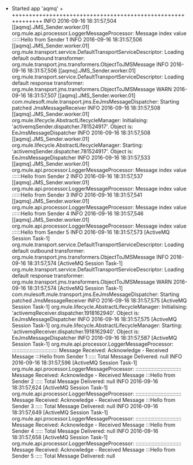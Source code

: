 + Started app 'aqmq'                                       +
++++++++++++++++++++++++++++++++++++++++++++++++++++++++++++
INFO  2016-09-16 18:31:57,504 [[aqmq].JMS_Sender.worker.01] org.mule.api.processor.LoggerMessageProcessor: Message index value ::::::Hello from Sender  1
INFO  2016-09-16 18:31:57,506 [[aqmq].JMS_Sender.worker.01] org.mule.transport.service.DefaultTransportServiceDescriptor: Loading default outbound transformer: org.mule.transport.jms.transformers.ObjectToJMSMessage
INFO  2016-09-16 18:31:57,506 [[aqmq].JMS_Sender.worker.01] org.mule.transport.service.DefaultTransportServiceDescriptor: Loading default response transformer: org.mule.transport.jms.transformers.ObjectToJMSMessage
WARN  2016-09-16 18:31:57,507 [[aqmq].JMS_Sender.worker.01] com.mulesoft.mule.transport.jms.EeJmsMessageDispatcher: Starting patched JmsMessageReceiver
INFO  2016-09-16 18:31:57,508 [[aqmq].JMS_Sender.worker.01] org.mule.lifecycle.AbstractLifecycleManager: Initialising: 'activemqSender.dispatcher.781524917'. Object is: EeJmsMessageDispatcher
INFO  2016-09-16 18:31:57,508 [[aqmq].JMS_Sender.worker.01] org.mule.lifecycle.AbstractLifecycleManager: Starting: 'activemqSender.dispatcher.781524917'. Object is: EeJmsMessageDispatcher
INFO  2016-09-16 18:31:57,533 [[aqmq].JMS_Sender.worker.01] org.mule.api.processor.LoggerMessageProcessor: Message index value ::::::Hello from Sender  2
INFO  2016-09-16 18:31:57,537 [[aqmq].JMS_Sender.worker.01] org.mule.api.processor.LoggerMessageProcessor: Message index value ::::::Hello from Sender  3
INFO  2016-09-16 18:31:57,541 [[aqmq].JMS_Sender.worker.01] org.mule.api.processor.LoggerMessageProcessor: Message index value ::::::Hello from Sender  4
INFO  2016-09-16 18:31:57,546 [[aqmq].JMS_Sender.worker.01] org.mule.api.processor.LoggerMessageProcessor: Message index value ::::::Hello from Sender  5
INFO  2016-09-16 18:31:57,573 [ActiveMQ Session Task-1] org.mule.transport.service.DefaultTransportServiceDescriptor: Loading default outbound transformer: org.mule.transport.jms.transformers.ObjectToJMSMessage
INFO  2016-09-16 18:31:57,574 [ActiveMQ Session Task-1] org.mule.transport.service.DefaultTransportServiceDescriptor: Loading default response transformer: org.mule.transport.jms.transformers.ObjectToJMSMessage
WARN  2016-09-16 18:31:57,574 [ActiveMQ Session Task-1] com.mulesoft.mule.transport.jms.EeJmsMessageDispatcher: Starting patched JmsMessageReceiver
INFO  2016-09-16 18:31:57,575 [ActiveMQ Session Task-1] org.mule.lifecycle.AbstractLifecycleManager: Initialising: 'activemqReceiver.dispatcher.1918162940'. Object is: EeJmsMessageDispatcher
INFO  2016-09-16 18:31:57,575 [ActiveMQ Session Task-1] org.mule.lifecycle.AbstractLifecycleManager: Starting: 'activemqReceiver.dispatcher.1918162940'. Object is: EeJmsMessageDispatcher
INFO  2016-09-16 18:31:57,587 [ActiveMQ Session Task-1] org.mule.api.processor.LoggerMessageProcessor: ::::::::::::::::::::::::::::::: Message Received: Acknowledge - Received Message :::Hello from Sender  1 ::::: Total Message Delivered: null
INFO  2016-09-16 18:31:57,596 [ActiveMQ Session Task-1] org.mule.api.processor.LoggerMessageProcessor: ::::::::::::::::::::::::::::::: Message Received: Acknowledge - Received Message :::Hello from Sender  2 ::::: Total Message Delivered: null
INFO  2016-09-16 18:31:57,624 [ActiveMQ Session Task-1] org.mule.api.processor.LoggerMessageProcessor: ::::::::::::::::::::::::::::::: Message Received: Acknowledge - Received Message :::Hello from Sender  3 ::::: Total Message Delivered: null
INFO  2016-09-16 18:31:57,649 [ActiveMQ Session Task-1] org.mule.api.processor.LoggerMessageProcessor: ::::::::::::::::::::::::::::::: Message Received: Acknowledge - Received Message :::Hello from Sender  4 ::::: Total Message Delivered: null
INFO  2016-09-16 18:31:57,658 [ActiveMQ Session Task-1] org.mule.api.processor.LoggerMessageProcessor: ::::::::::::::::::::::::::::::: Message Received: Acknowledge - Received Message :::Hello from Sender  5 ::::: Total Message Delivered: null
